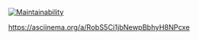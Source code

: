 [![Maintainability](https://api.codeclimate.com/v1/badges/f5e866e1926637e0c695/maintainability)](https://codeclimate.com/github/alinaaved/PO_prac1/maintainability)

https://asciinema.org/a/RobS5Ci1jbNewpBbhyH8NPcxe